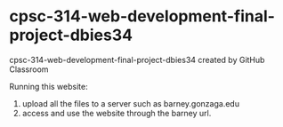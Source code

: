 # cpsc-314-web-development-final-project-dbies34
cpsc-314-web-development-final-project-dbies34 created by GitHub Classroom

Running this website:
1. upload all the files to a server such as barney.gonzaga.edu
2. access and use the website through the barney url.
